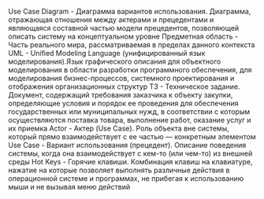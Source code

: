 Use Case Diagram - Диаграмма вариантов использования. Диаграмма, отражающая отношения между актерами и прецедентами и являющаяся составной частью модели прецедентов, позволяющей описать систему на концептуальном уровне
Предметная область - Часть реального мира, рассматриваемая в пределах данного контекста
UML - Unified Modeling Language (унифицированный язык моделирования).Язык графического описания для объектного моделирования в области разработки программного обеспечения, для моделирования бизнес-процессов, системного проектирования и отображения организационных структур
ТЗ - Техническое задание. Документ, содержащий требования заказчика к объекту закупки, определяющие условия и порядок ее проведения для обеспечения государственных или муниципальных нужд, в соответствии с которым осуществляются поставка товара, выполнение работ, оказание услуг и их приемка
Actor - Актер (Use Case). Роль объекта вне системы, который прямо взаимодействует с ее частью — конкретным элементом
Use Case - Вариант использования (прецедент). Описание поведения системы, когда она взаимодействует с кем-то (или чем-то) из внешней среды
Hot Keys - Горячие клавиши. Комбинация клавиш на клавиатуре, нажатие на которые позволяет выполнять различные действия в операционной системе и программах, не прибегая к использованию мыши и не вызывая меню действий
